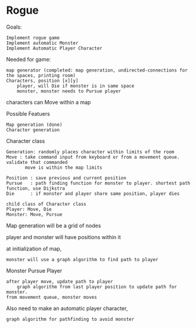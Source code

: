 
# Rogue

Goals:
	
	Implement rogue game
	Implement automatic Monster
	Implement Automatic Player Character

Needed for game:
    
    map generator (completed: map generation, undirected-connections for the spaces, printing room)
    Characters, position [x][y] 
 	    player, will Die if monster is in same space
 	    monster, monster needs to Pursue player

characters can Move within a map

Possible Featuers

    Map generation (done) 
    Character generation
    
Character class
    
    Generation: randomly places character within limits of the room
    Move : take command input from keyboard or from a movement queue. validate that commanded
           move is within the map limits
           
    Position : save previous and current position
    Pursue   : path finding function for monster to player. shortest path function, use Dijkstra
    Die      : if monster and player share same position, player dies
    
    child class of Character class
    Player: Move, Die
    Monster: Move, Pursue

Map generation will be a grid of nodes

player and monster will have positions within it

at initialization of map, 
      
    monster will use a graph algorithm to find path to player

Monster Pursue Player

	after player move, update path to player 
	    graph algorithm from last player position to update path for monster. 
	from movement queue, monster moves
 	

Also need to make an automatic player character,
	
	graph algorithm for pathfinding to avoid monster